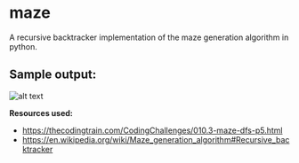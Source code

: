 # maze
A recursive backtracker implementation of the maze generation algorithm in python.


Sample output:
---
![alt text](https://github.com/ksamson/maze/blob/master/exports/recursive_backtracker.gif "Sample Maze")


**Resources used:**
- https://thecodingtrain.com/CodingChallenges/010.3-maze-dfs-p5.html
- https://en.wikipedia.org/wiki/Maze_generation_algorithm#Recursive_backtracker


